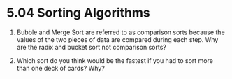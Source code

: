 # 5.04 Sorting Algorithms

1. Bubble and Merge Sort are referred to as comparison sorts because the values of the two pieces of data are compared during each step. Why are the radix and bucket sort not comparison sorts?

2. Which sort do you think would be the fastest if you had to sort more than one deck of cards? Why?
